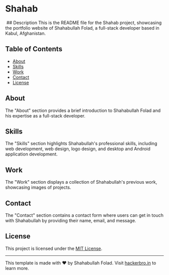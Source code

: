 # Shahab

<img src="_C__Users_Shahab%20folad_Desktop_SHAHAB_index.html.png" alt="">
## Description
This is the README file for the Shahab project, showcasing the portfolio website of Shahabullah Folad, a full-stack developer based in Kabul, Afghanistan.

## Table of Contents
- [About](#about)
- [Skills](#skills)
- [Work](#work)
- [Contact](#contact)
- [License](#license)

## About
The "About" section provides a brief introduction to Shahabullah Folad and his expertise as a full-stack developer.

## Skills
The "Skills" section highlights Shahabullah's professional skills, including web development, web design, logo design, and desktop and Android application development.

## Work
The "Work" section displays a collection of Shahabullah's previous work, showcasing images of projects.

## Contact
The "Contact" section contains a contact form where users can get in touch with Shahabullah by providing their name, email, and message.

## License
This project is licensed under the [MIT License](LICENSE).

---

This template is made with ♥ by Shahabullah Folad. Visit [hackerbro.in](https://hackerbro.in) to learn more.

